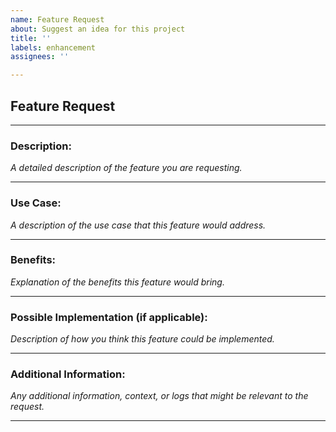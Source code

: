 ```yaml
---
name: Feature Request
about: Suggest an idea for this project
title: ''
labels: enhancement
assignees: ''

---
```


## Feature Request

---

### **Description:**

_A detailed description of the feature you are requesting._

---

### **Use Case:**

_A description of the use case that this feature would address._

---

### **Benefits:**

_Explanation of the benefits this feature would bring._

---

### **Possible Implementation (if applicable):**

_Description of how you think this feature could be implemented._

---

### **Additional Information:**

_Any additional information, context, or logs that might be relevant to the request._

---

[//]: # (**Thank you for helping us improve our project!**)
